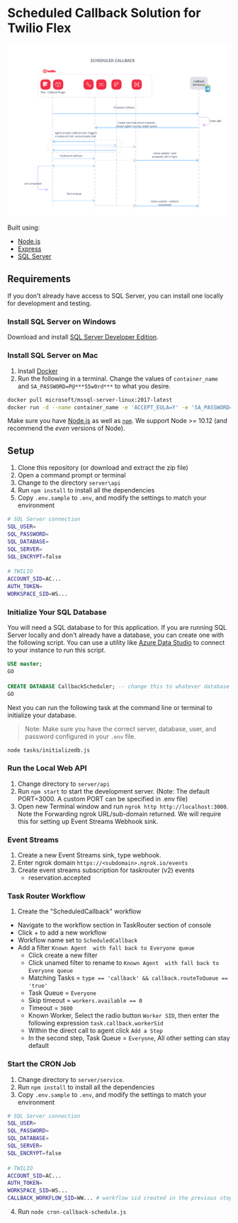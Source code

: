 # Scheduled Callback Solution for Twilio Flex 


![Sequence Diagram](./images/sequence_diagram.png)

Built using:
* [Node.js](https://nodejs.org/en/)
* [Express](https://expressjs.com/)
* [SQL Server](https://www.microsoft.com/en-us/sql-server)

## Requirements 

If you don't already have access to SQL Server, you can install one locally for development and testing.

### Install SQL Server on Windows

Download and install [SQL Server Developer Edition](https://www.microsoft.com/en-us/sql-server/sql-server-downloads).

### Install SQL Server on Mac 

1. Install [Docker](https://docs.docker.com/docker-for-mac/install/)
1. Run the following in a terminal. Change the values of `container_name` and `SA_PASSWORD=P@***55w0rd***` to what you desire.

```bash
docker pull microsoft/mssql-server-linux:2017-latest
docker run -d --name container_name -e 'ACCEPT_EULA=Y' -e 'SA_PASSWORD=P@***55w0rd***' -e 'MSSQL_PID=Developer' -p 1433:1433 microsoft/mssql-server-linux:2017-latest
```

Make sure you have [Node.js](https://nodejs.org) as well as [`npm`](https://npmjs.com). We support Node >= 10.12 (and recommend the _even_ versions of Node). 

## Setup
1. Clone this repository (or download and extract the zip file)
2. Open a command prompt or terminal
3. Change to the directory `server\api` 
4. Run `npm install` to install all the dependencies
5. Copy `.env.sample` to `.env`, and modify the settings to match your environment


```bash
# SQL Server connection
SQL_USER=
SQL_PASSWORD=
SQL_DATABASE=
SQL_SERVER=
SQL_ENCRYPT=false

# TWILIO
ACCOUNT_SID=AC...
AUTH_TOKEN=
WORKSPACE_SID=WS...
```
### Initialize Your SQL Database

You will need a SQL database to for this application. If you are running SQL Server locally and don't already have a database, you can create one with the following script. You can use a utility like [Azure Data Studio](https://docs.microsoft.com/en-us/sql/azure-data-studio/download?view=sql-server-2017) to connect to your instance to run this script.

```sql
USE master;
GO

CREATE DATABASE CallbackScheduler; -- change this to whatever database name you desire
GO
```

Next you can run the following task at the command line or terminal to initialize your database. 

> Note: Make sure you have the correct server, database, user, and password configured in your `.env` file.

```bash
node tasks/initializedb.js
```

### Run the Local Web API


1. Change directory to `server/api`
2. Run `npm start` to start the development server. (Note: The default PORT=3000. A custom PORT can be specified in .env file)
3. Open new Terminal window and run `ngrok http http://localhost:3000`. Note the Forwarding ngrok URL/sub-domain returned. We will require this for setting up Event Streams Webhook sink.

### Event Streams 

1. Create a new Event Streams sink, type webhook. 
2. Enter ngrok domain `https://<subdomain>.ngrok.io/events`
3. Create event streams subscription for taskrouter (v2) events
    - reservation.accepted



### Task Router Workflow 

1. Create the "ScheduledCallback" workflow

  - Navigate to the workflow section in TaskRouter section of console
  - Click + to add a new workflow
  - Workflow name set to `ScheduledCallback`
  - Add a filter `Known Agent  with fall back to Everyone queue`
    - Click create a new filter
    - Click unamed filter to rename to `Known Agent  with fall back to Everyone queue`
    - Matching Tasks = `type == 'callback' && callback.routeToQueue == 'true'`
    - Task Queue = `Everyone`
    - Skip timeout = `workers.available == 0`
    - Timeout = `3600`
    - Known Worker, Select the radio button `Worker SID`, then enter the following expression `task.callback.workerSid`
    - Within the direct call to agent click `Add a Step`
    - In the second step, Task Queue = `Everyone`, All other setting can stay default

### Start the CRON Job

1. Change directory to `server/service`.
1. Run `npm install` to install all the dependencies
1. Copy `.env.sample` to `.env`, and modify the settings to match your environment

```bash
# SQL Server connection
SQL_USER=
SQL_PASSWORD=
SQL_DATABASE=
SQL_SERVER=
SQL_ENCRYPT=false

# TWILIO
ACCOUNT_SID=AC...
AUTH_TOKEN=
WORKSPACE_SID=WS...
CALLBACK_WORKFLOW_SID=WW... # workflow sid created in the previous step
```

4. Run `node cron-callback-schedule.js`





